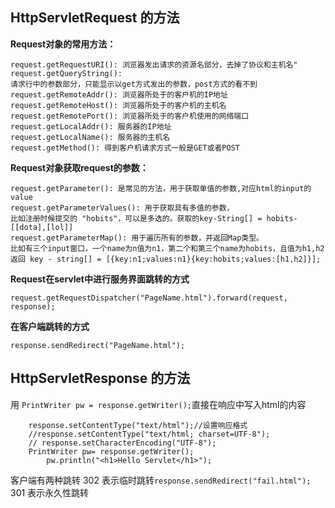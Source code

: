 ## HttpServletRequest 的方法
**Request对象的常用方法：**
```request.getRequestURL(): 浏览器发出请求时的完整URL，包括协议 主机名 端口(如果有)" 
request.getRequestURI(): 浏览器发出请求的资源名部分，去掉了协议和主机名" 
request.getQueryString(): 
请求行中的参数部分，只能显示以get方式发出的参数，post方式的看不到
request.getRemoteAddr(): 浏览器所处于的客户机的IP地址
request.getRemoteHost(): 浏览器所处于的客户机的主机名
request.getRemotePort(): 浏览器所处于的客户机使用的网络端口
request.getLocalAddr(): 服务器的IP地址
request.getLocalName(): 服务器的主机名
request.getMethod(): 得到客户机请求方式一般是GET或者POST
```
**Request对象获取request的参数：**
```
request.getParameter(): 是常见的方法，用于获取单值的参数,对应html的input的value
request.getParameterValues(): 用于获取具有多值的参数，
比如注册时候提交的 "hobits"，可以是多选的。获取的key-String[] = hobits-[[dota],[lol]] 
request.getParameterMap(): 用于遍历所有的参数，并返回Map类型。
比如有三个input窗口，一个name为n值为n1，第二个和第三个name为hobits，且值为h1,h2
返回 key - string[] = [{key:n1;values:n1}{key:hobits;values:[h1,h2]}];
```

**Request在servlet中进行服务界面跳转的方式**
```
request.getRequestDispatcher("PageName.html").forward(request, response);
```
**在客户端跳转的方式**
```
response.sendRedirect("PageName.html");
```

## HttpServletResponse 的方法

用 ```PrintWriter pw = response.getWriter();```直接在响应中写入html的内容
```
	response.setContentType("text/html");//设置响应格式
	//response.setContentType("text/html; charset=UTF-8");
	// response.setCharacterEncoding("UTF-8");
	PrintWriter pw= response.getWriter();
        pw.println("<h1>Hello Servlet</h1>");
```

客户端有两种跳转
302 表示临时跳转```response.sendRedirect("fail.html");```
301 表示永久性跳转

